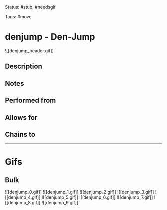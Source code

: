 Status: #stub, #needsgif 

Tags: #move

# denjump - Den-Jump
![[denjump_header.gif]]
## Description


## Notes


## Performed from


## Allows for


## Chains to


___
# Gifs
## Bulk
![[denjump_0.gif]]
![[denjump_1.gif]]
![[denjump_2.gif]]
![[denjump_3.gif]]
![[denjump_4.gif]]
![[denjump_5.gif]]
![[denjump_6.gif]]
![[denjump_7.gif]]
![[denjump_8.gif]]
![[denjump_9.gif]]